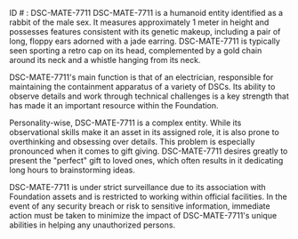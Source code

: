 ID # : DSC-MATE-7711
DSC-MATE-7711 is a humanoid entity identified as a rabbit of the male sex. It measures approximately 1 meter in height and possesses features consistent with its genetic makeup, including a pair of long, floppy ears adorned with a jade earring. DSC-MATE-7711 is typically seen sporting a retro cap on its head, complemented by a gold chain around its neck and a whistle hanging from its neck.

DSC-MATE-7711's main function is that of an electrician, responsible for maintaining the containment apparatus of a variety of DSCs. Its ability to observe details and work through technical challenges is a key strength that has made it an important resource within the Foundation.

Personality-wise, DSC-MATE-7711 is a complex entity. While its observational skills make it an asset in its assigned role, it is also prone to overthinking and obsessing over details. This problem is especially pronounced when it comes to gift giving. DSC-MATE-7711 desires greatly to present the "perfect" gift to loved ones, which often results in it dedicating long hours to brainstorming ideas.

DSC-MATE-7711 is under strict surveillance due to its association with Foundation assets and is restricted to working within official facilities. In the event of any security breach or risk to sensitive information, immediate action must be taken to minimize the impact of DSC-MATE-7711's unique abilities in helping any unauthorized persons.